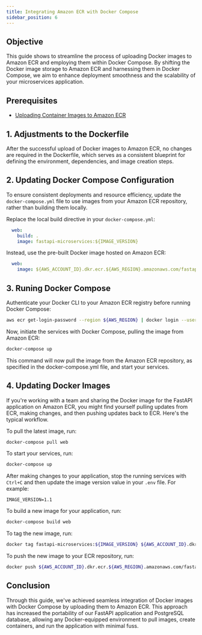```yaml
---
title: Integrating Amazon ECR with Docker Compose
sidebar_position: 6
---
```


## Objective
This guide shows to streamline the process of uploading Docker images to Amazon ECR and employing them within Docker Compose. By shifting the Docker image storage to Amazon ECR and harnessing them in Docker Compose, we aim to enhance deployment smoothness and the scalability of your microservices application.

## Prerequisites
- [Uploading Container Images to Amazon ECR](upload-ecr.md)

## 1. Adjustments to the Dockerfile
After the successful upload of Docker images to Amazon ECR, no changes are required in the Dockerfile, which serves as a consistent blueprint for defining the environment, dependencies, and image creation steps.

## 2. Updating Docker Compose Configuration
To ensure consistent deployments and resource efficiency, update the `docker-compose.yml` file to use images from your Amazon ECR repository, rather than building them locally.

Replace the local build directive in your `docker-compose.yml`:
```yaml
  web:
    build: .
    image: fastapi-microservices:${IMAGE_VERSION}
```

Instead, use the pre-built Docker image hosted on Amazon ECR:
```yaml
  web:
    image: ${AWS_ACCOUNT_ID}.dkr.ecr.${AWS_REGION}.amazonaws.com/fastapi-microservices:${IMAGE_VERSION}
```

## 3. Runing Docker Compose
Authenticate your Docker CLI to your Amazon ECR registry before running Docker Compose:
```bash
aws ecr get-login-password --region ${AWS_REGION} | docker login --username AWS --password-stdin ${AWS_ACCOUNT_ID}.dkr.ecr.${AWS_REGION}.amazonaws.com
```

Now, initiate the services with Docker Compose, pulling the image from Amazon ECR:
```bash
docker-compose up
```
This command will now pull the image from the Amazon ECR repository, as specified in the docker-compose.yml file, and start your services.

## 4. Updating Docker Images
If you're working with a team and sharing the Docker image for the FastAPI application on Amazon ECR, you might find yourself pulling updates from ECR, making changes, and then pushing updates back to ECR. Here's the typical workflow.

To pull the latest image, run:

```bash
docker-compose pull web
```

To start your services, run:
```bash
docker-compose up
```

After making changes to your application, stop the running services with `Ctrl+C` and then update the image version value in your `.env` file. For example:
```
IMAGE_VERSION=1.1
```

To build a new image for your application, run: 
```bash
docker-compose build web
```

To tag the new image, run:
```bash
docker tag fastapi-microservices:${IMAGE_VERSION} ${AWS_ACCOUNT_ID}.dkr.ecr.${AWS_REGION}.amazonaws.com/fastapi-microservices:${IMAGE_VERSION}
```

To push the new image to your ECR repository, run:
```bash
docker push ${AWS_ACCOUNT_ID}.dkr.ecr.${AWS_REGION}.amazonaws.com/fastapi-microservices:${IMAGE_VERSION}
```

## Conclusion
Through this guide, we've achieved seamless integration of Docker images with Docker Compose by uploading them to Amazon ECR. This approach has increased the portability of our FastAPI application and PostgreSQL database, allowing any Docker-equipped environment to pull images, create containers, and run the application with minimal fuss.